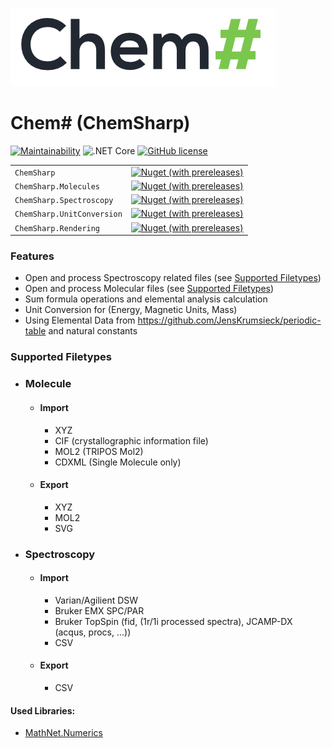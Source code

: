 ![](https://raw.githubusercontent.com/JensKrumsieck/ChemSharp/master/.github/chemsharp.png)
# Chem# (ChemSharp)

[![Maintainability](https://api.codeclimate.com/v1/badges/bb81db40213cc68deb97/maintainability)](https://codeclimate.com/github/JensKrumsieck/ChemSharp/maintainability)
![.NET Core](https://github.com/JensKrumsieck/ChemSharp/workflows/.NET%20Core/badge.svg)
[![GitHub license](https://img.shields.io/github/license/JensKrumsieck/ChemSharp)](https://github.com/JensKrumsieck/ChemSharp/blob/master/LICENSE)

| | |
|-|-|
| `ChemSharp` | [![Nuget (with prereleases)](https://img.shields.io/nuget/vpre/ChemSharp)](https://www.nuget.org/packages/ChemSharp/) |
| `ChemSharp.Molecules` | [![Nuget (with prereleases)](https://img.shields.io/nuget/vpre/ChemSharp.Molecules)](https://www.nuget.org/packages/ChemSharp.Molecules/) |
| `ChemSharp.Spectroscopy` | [![Nuget (with prereleases)](https://img.shields.io/nuget/vpre/ChemSharp.Spectroscopy)](https://www.nuget.org/packages/ChemSharp.Spectroscopy/) |
|`ChemSharp.UnitConversion` | [![Nuget (with prereleases)](https://img.shields.io/nuget/vpre/ChemSharp.UnitConversion)](https://www.nuget.org/packages/ChemSharp.UnitConversion/) |
| `ChemSharp.Rendering` | [![Nuget (with prereleases)](https://img.shields.io/nuget/vpre/ChemSharp.Rendering)](https://www.nuget.org/packages/ChemSharp.Rendering/)|

### Features
* Open and process Spectroscopy related files (see [Supported Filetypes](#spectroscopy))
* Open and process Molecular files (see [Supported Filetypes](#molecule))
* Sum formula operations and elemental analysis calculation
* Unit Conversion for (Energy, Magnetic Units, Mass)
* Using Elemental Data from https://github.com/JensKrumsieck/periodic-table and natural constants

### Supported Filetypes
* ### Molecule
	* #### Import
		* XYZ
		* CIF (crystallographic information file)
		* MOL2 (TRIPOS Mol2)
		* CDXML (Single Molecule only)
	* #### Export
		* XYZ
		* MOL2
		* SVG

* ### Spectroscopy
	* #### Import
		* Varian/Agilient DSW
		* Bruker EMX SPC/PAR
		* Bruker TopSpin (fid, (1r/1i processed spectra), JCAMP-DX (acqus, procs, ...))
		* CSV
	* #### Export
		* CSV

#### Used Libraries:
* [MathNet.Numerics](https://github.com/mathnet/mathnet-numerics)
